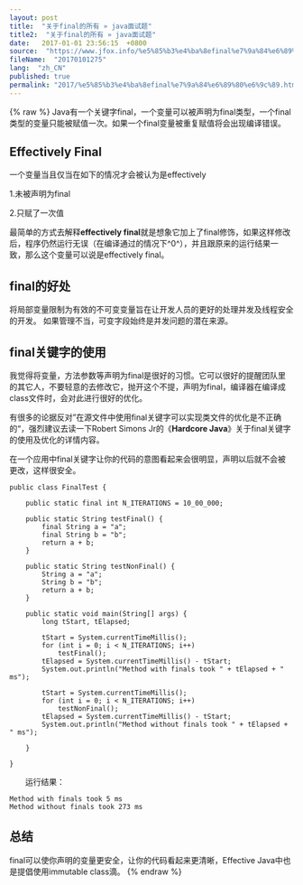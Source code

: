 ```yaml
---
layout: post
title:  "关于final的所有 » java面试题"
title2:  "关于final的所有 » java面试题"
date:   2017-01-01 23:56:15  +0800
source:  "https://www.jfox.info/%e5%85%b3%e4%ba%8efinal%e7%9a%84%e6%89%80%e6%9c%89.html"
fileName:  "20170101275"
lang:  "zh_CN"
published: true
permalink: "2017/%e5%85%b3%e4%ba%8efinal%e7%9a%84%e6%89%80%e6%9c%89.html"
---
```

{% raw %}
Java有一个关键字final，一个变量可以被声明为final类型，一个final类型的变量只能被赋值一次。如果一个final变量被重复赋值将会出现编译错误。

## Effectively Final

一个变量当且仅当在如下的情况才会被认为是effectively

1.未被声明为final

2.只赋了一次值

最简单的方式去解释**effectively final**就是想象它加上了final修饰，如果这样修改后，程序仍然运行无误（在编译通过的情况下^0^），并且跟原来的运行结果一致，那么这个变量可以说是effectively final。

## final的好处

将局部变量限制为有效的不可变变量旨在让开发人员的更好的处理并发及线程安全的开发。 如果管理不当，可变字段始终是并发问题的潜在来源。 

## final关键字的使用

我觉得将变量，方法参数等声明为final是很好的习惯。它可以很好的提醒团队里的其它人，不要轻意的去修改它，抛开这个不提，声明为final，编译器在编译成class文件时，会对此进行很好的优化。

有很多的论据反对”在源文件中使用final关键字可以实现类文件的优化是不正确的“，强烈建议去读一下Robert Simons Jr的《**Hardcore Java**》关于final关键字的使用及优化的详情内容。

在一个应用中final关键字让你的代码的意图看起来会很明显，声明以后就不会被更改，这样很安全。

    public class FinalTest {
    
        public static final int N_ITERATIONS = 10_00_000;
    
        public static String testFinal() {
            final String a = "a";
            final String b = "b";
            return a + b;
        }
    
        public static String testNonFinal() {
            String a = "a";
            String b = "b";
            return a + b;
        }
    
        public static void main(String[] args) {
            long tStart, tElapsed;
    
            tStart = System.currentTimeMillis();
            for (int i = 0; i < N_ITERATIONS; i++)
                testFinal();
            tElapsed = System.currentTimeMillis() - tStart;
            System.out.println("Method with finals took " + tElapsed + " ms");
    
            tStart = System.currentTimeMillis();
            for (int i = 0; i < N_ITERATIONS; i++)
                testNonFinal();
            tElapsed = System.currentTimeMillis() - tStart;
            System.out.println("Method without finals took " + tElapsed + " ms");
    
        }
    
    }
    

　　运行结果：

    Method with finals took 5 ms
    Method without finals took 273 ms

## 总结

final可以使你声明的变量更安全，让你的代码看起来更清晰，Effective Java中也是提倡使用immutable class滴。
{% endraw %}
